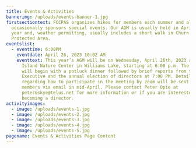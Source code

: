 ```yaml
---
title: Events & Activities
bannerimg: /uploads/events-banner-1.jpg
firstsectiontext: FCCPAS organizes hikes for members each summer and also
  occasionally sponsors special events. Our AGM is usually held in April of each
  year and, weather permitting, usually includes a short walk in Churn Creek
  Protected Area.
eventslist:
  - eventtime: 6:00PM
    eventdate: April 26, 2023 10:02 AM
    eventtext: This year’s AGM will be on Wednesday, April 26th, 2023 at the Scout
      Island Nature Center in Williams Lake, starting at 6:00 p.m. The evening
      will begin with a potluck dinner followed by brief reports from the
      Executive and the annual election of directors at 7:00 PM. Details
      regarding how to participate in the meeting by zoom will be sent out to
      members via email in mid-April. Please contact Peter Opie at
      peter&skye@telus.net for more information or if you are interested in
      becoming a director.
activityimages:
  - image: /uploads/events-1.jpg
  - image: /uploads/events-2.jpg
  - image: /uploads/events-3.jpg
  - image: /uploads/events-4.jpg
  - image: /uploads/events-5.jpg
pagename: Events & Activities Page Content
---
```

